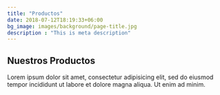 ```yaml
---
title: "Productos"
date: 2018-07-12T18:19:33+06:00
bg_image: images/background/page-title.jpg
description : "This is meta description"
---
```


## Nuestros Productos

Lorem ipsum dolor sit amet, consectetur adipisicing elit, sed do eiusmod <br> tempor incididunt ut labore et dolore magna aliqua. Ut enim ad minim.
